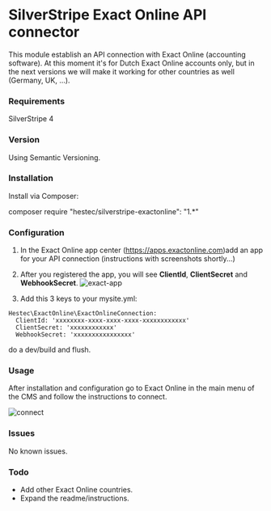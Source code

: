 # SilverStripe Exact Online API connector #

This module establish an API connection with Exact Online (accounting software). At this moment it's for Dutch Exact Online accounts only, but in the next versions we will make it working for other countries as well (Germany, UK, ...).

### Requirements ###

SilverStripe 4

### Version ###

Using Semantic Versioning.

### Installation ###

Install via Composer:

composer require "hestec/silverstripe-exactonline": "1.*"

### Configuration ###

1. In the Exact Online app center (https://apps.exactonline.com)add an app for your API connection (instructions with screenshots shortly...)
2. After you registered the app, you will see **ClientId**, **ClientSecret** and **WebhookSecret**.  ![exact-app](https://res.cloudinary.com/hestec/image/upload/v1524145550/silverstripe-exactonline/exact-app.jpg)

3. Add this 3 keys to your mysite.yml:
```
Hestec\ExactOnline\ExactOnlineConnection:
  ClientId: 'xxxxxxxx-xxxx-xxxx-xxxx-xxxxxxxxxxxx'
  ClientSecret: 'xxxxxxxxxxxx'
  WebhookSecret: 'xxxxxxxxxxxxxxxx'
  ```

do a dev/build and flush.

### Usage ###

After installation and configuration go to Exact Online in the main menu of the CMS and follow the instructions to connect.

![connect](https://res.cloudinary.com/hestec/image/upload/v1524144117/silverstripe-exactonline/connect.jpg)

### Issues ###

No known issues.

### Todo ###

* Add other Exact Online countries.
* Expand the readme/instructions.